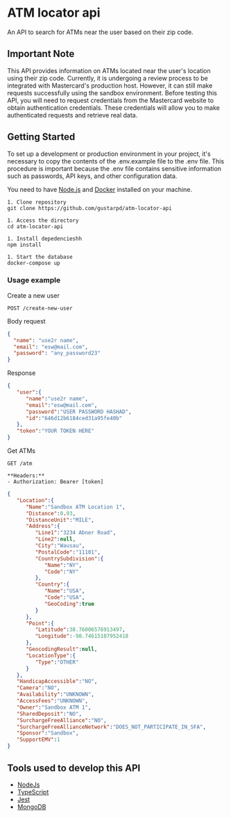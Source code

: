 # ATM locator api
An API to search for ATMs near the user based on their zip code.
## Important Note
This API provides information on ATMs located near the user's location using their zip code. Currently, it is undergoing a review process to be integrated with Mastercard's production host. However, it can still make requests successfully using the sandbox environment. Before testing this API, you will need to request credentials from the Mastercard website to obtain authentication credentials. These credentials will allow you to make authenticated requests and retrieve real data.

## Getting Started

To set up a development or production environment in your project, it's necessary to copy the contents of the .env.example file to the .env file. This procedure is important because the .env file contains sensitive information such as passwords, API keys, and other configuration data.

You need to have <a href="https://nodejs.org/en/download">Node.js</a> and <a href="https://docs.docker.com/get-docker/">Docker<a> installed on your machine.

```
1. Clone repository
git clone https://github.com/gustarpd/atm-locator-api

1. Access the directory
cd atm-locator-api

1. Install depedencieshh
npm install

1. Start the database
docker-compose up

```
### Usage example

Create a new user
```
POST /create-new-user
```
Body request
```json 
{
  "name": "use2r name",
  "email": "esw@mail.com",
  "password": "any_password23"
}

```

Response 

```json 
{
   "user":{
      "name":"use2r name",
      "email":"esw@mail.com",
      "password":"USER PASSWORD HASHAD",
      "id":"646d12b6184ced31a95fe40b"
   },
   "token":"YOUR TOKEN HERE"
}

```

Get ATMs 

```
GET /atm

**Headers:**
- Authorization: Bearer [token]
```

```json 
{
   "Location":{
      "Name":"Sandbox ATM Location 1",
      "Distance":0.93,
      "DistanceUnit":"MILE",
      "Address":{
         "Line1":"3234 Abner Road",
         "Line2":null,
         "City":"Wausau",
         "PostalCode":"11101",
         "CountrySubdivision":{
            "Name":"NY",
            "Code":"NY"
         },
         "Country":{
            "Name":"USA",
            "Code":"USA",
            "GeoCoding":true
         }
      },
      "Point":{
         "Latitude":38.76006576913497,
         "Longitude":-90.74615107952418
      },
      "GeocodingResult":null,
      "LocationType":{
         "Type":"OTHER"
      }
   },
   "HandicapAccessible":"NO",
   "Camera":"NO",
   "Availability":"UNKNOWN",
   "AccessFees":"UNKNOWN",
   "Owner":"Sandbox ATM 1",
   "SharedDeposit":"NO",
   "SurchargeFreeAlliance":"NO",
   "SurchargeFreeAllianceNetwork":"DOES_NOT_PARTICIPATE_IN_SFA",
   "Sponsor":"Sandbox",
   "SupportEMV":1
}

```
## Tools used to develop this API

- <a href="https://nodejs.org/">NodeJs<a>
- <a href="https://www.typescriptlang.org/">TypeScript<a>
- <a href="https://jestjs.io/">Jest</a>
- <a href="https://www.mongodb.com/">MongoDB</a>
